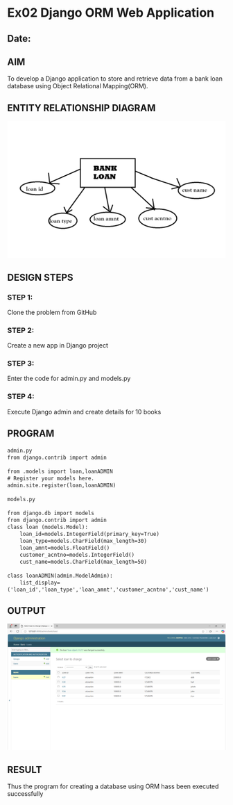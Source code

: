 # Ex02 Django ORM Web Application
## Date: 

## AIM
To develop a Django application to store and retrieve data from a bank loan database using Object Relational Mapping(ORM).

## ENTITY RELATIONSHIP DIAGRAM
![alt text](<er orm.png>)


## DESIGN STEPS

### STEP 1:
Clone the problem from GitHub

### STEP 2:
Create a new app in Django project

### STEP 3:
Enter the code for admin.py and models.py

### STEP 4:
Execute Django admin and create details for 10 books

## PROGRAM
```
admin.py
from django.contrib import admin

from .models import loan,loanADMIN
# Register your models here.
admin.site.register(loan,loanADMIN)

models.py

from django.db import models
from django.contrib import admin
class loan (models.Model):
    loan_id=models.IntegerField(primary_key=True)
    loan_type=models.CharField(max_length=30)
    loan_amnt=models.FloatField()
    customer_acntno=models.IntegerField()
    cust_name=models.CharField(max_length=50)
 
class loanADMIN(admin.ModelAdmin):
    list_display=('loan_id','loan_type','loan_amnt','customer_acntno','cust_name')
 ```



## OUTPUT
![alt text](<Screenshot 2024-11-14 132417.png>)


## RESULT
Thus the program for creating a database using ORM hass been executed successfully
